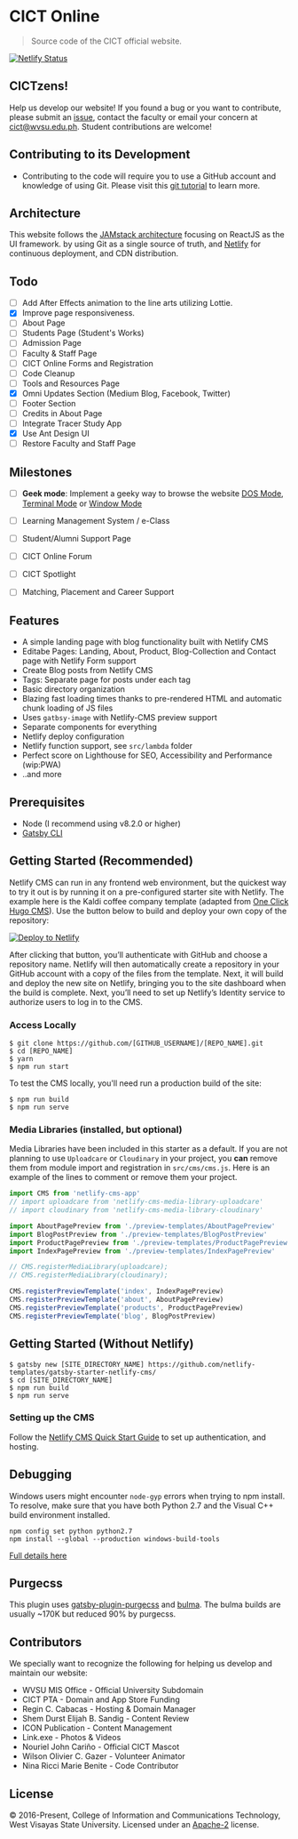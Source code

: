 # CICT Online
> Source code of the CICT official website.

[![Netlify Status](https://api.netlify.com/api/v1/badges/b654c94e-08a6-4b79-b443-7837581b1d8d/deploy-status)](https://app.netlify.com/sites/gatsby-starter-netlify-cms-ci/deploys)

## CICTzens!
Help us develop our website! If you found a bug or you want to contribute, please submit an [issue](https://help.github.com/articles/creating-an-issue/), contact the faculty or email your concern at [cict@wvsu.edu.ph](cict@wvsu.edu.ph). Student contributions are welcome!

## Contributing to its Development
* Contributing to the code will require you to use a GitHub account and knowledge of using Git. Please visit this [git tutorial](https://try.github.io/levels/1/challenges/1) to learn more.

## Architecture
This website follows the [JAMstack architecture](https://jamstack.org) focusing on ReactJS as the UI framework. by using Git as a single source of truth, and [Netlify](https://www.netlify.com) for continuous deployment, and CDN distribution.

## Todo
- [ ] Add After Effects animation to the line arts utilizing Lottie.
- [x] Improve page responsiveness.
- [ ] About Page
- [ ] Students Page (Student's Works)
- [ ] Admission Page
- [ ] Faculty & Staff Page
- [ ] CICT Online Forms and Registration
- [ ] Code Cleanup
- [ ] Tools and Resources Page
- [x] Omni Updates Section (Medium Blog, Facebook, Twitter)
- [ ] Footer Section
- [ ] Credits in About Page
- [ ] Integrate Tracer Study App
- [x] Use Ant Design UI
- [ ] Restore Faculty and Staff Page

## Milestones
- [ ] **Geek mode**: Implement a geeky way to browse the website [DOS Mode](http://kristopolous.github.io/BOOTSTRA.386/), [Terminal Mode](http://kristopolous.github.io/BOOTSTRA.386/) or [Window Mode](http://www.marianopascual.me/index.html#)
- [ ] Learning Management System / e-Class 
- [ ] Student/Alumni Support Page
- [ ] CICT Online Forum
- [ ] CICT Spotlight
- [ ] Matching, Placement and Career Support


## Features ##

- A simple landing page with blog functionality built with Netlify CMS
- Editabe Pages: Landing, About, Product, Blog-Collection and Contact page with Netlify Form support
- Create Blog posts from Netlify CMS
- Tags: Separate page for posts under each tag
- Basic directory organization
- Blazing fast loading times thanks to pre-rendered HTML and automatic chunk loading of JS files
- Uses `gatbsy-image` with Netlify-CMS preview support
- Separate components for everything
- Netlify deploy configuration
- Netlify function support, see `src/lambda` folder
- Perfect score on Lighthouse for SEO, Accessibility and Performance (wip:PWA)
- ..and more

## Prerequisites

- Node (I recommend using v8.2.0 or higher)
- [Gatsby CLI](https://www.gatsbyjs.org/docs/)

## Getting Started (Recommended)

Netlify CMS can run in any frontend web environment, but the quickest way to try it out is by running it on a pre-configured starter site with Netlify. The example here is the Kaldi coffee company template (adapted from [One Click Hugo CMS](https://github.com/netlify-templates/one-click-hugo-cms)). Use the button below to build and deploy your own copy of the repository:

<a href="https://app.netlify.com/start/deploy?repository=https://github.com/netlify-templates/gatsby-starter-netlify-cms&amp;stack=cms"><img src="https://www.netlify.com/img/deploy/button.svg" alt="Deploy to Netlify"></a>

After clicking that button, you’ll authenticate with GitHub and choose a repository name. Netlify will then automatically create a repository in your GitHub account with a copy of the files from the template. Next, it will build and deploy the new site on Netlify, bringing you to the site dashboard when the build is complete. Next, you’ll need to set up Netlify’s Identity service to authorize users to log in to the CMS.

### Access Locally
```
$ git clone https://github.com/[GITHUB_USERNAME]/[REPO_NAME].git
$ cd [REPO_NAME]
$ yarn
$ npm run start
```
To test the CMS locally, you'll need run a production build of the site:
```
$ npm run build
$ npm run serve
```

### Media Libraries (installed, but optional)

Media Libraries have been included in this starter as a default. If you are not planning to use `Uploadcare` or `Cloudinary` in your project, you **can** remove them from module import and registration in `src/cms/cms.js`. Here is an example of the lines to comment or remove them your project.
```javascript
import CMS from 'netlify-cms-app'
// import uploadcare from 'netlify-cms-media-library-uploadcare'
// import cloudinary from 'netlify-cms-media-library-cloudinary'

import AboutPagePreview from './preview-templates/AboutPagePreview'
import BlogPostPreview from './preview-templates/BlogPostPreview'
import ProductPagePreview from './preview-templates/ProductPagePreview'
import IndexPagePreview from './preview-templates/IndexPagePreview'

// CMS.registerMediaLibrary(uploadcare);
// CMS.registerMediaLibrary(cloudinary);

CMS.registerPreviewTemplate('index', IndexPagePreview)
CMS.registerPreviewTemplate('about', AboutPagePreview)
CMS.registerPreviewTemplate('products', ProductPagePreview)
CMS.registerPreviewTemplate('blog', BlogPostPreview)

```

## Getting Started (Without Netlify)
```
$ gatsby new [SITE_DIRECTORY_NAME] https://github.com/netlify-templates/gatsby-starter-netlify-cms/
$ cd [SITE_DIRECTORY_NAME]
$ npm run build
$ npm run serve
```

### Setting up the CMS
Follow the [Netlify CMS Quick Start Guide](https://www.netlifycms.org/docs/quick-start/#authentication) to set up authentication, and hosting.

## Debugging
Windows users might encounter ```node-gyp``` errors when trying to npm install.
To resolve, make sure that you have both Python 2.7 and the Visual C++ build environment installed.
```
npm config set python python2.7
npm install --global --production windows-build-tools
```

[Full details here](https://www.npmjs.com/package/node-gyp 'NPM node-gyp page')

## Purgecss
This plugin uses [gatsby-plugin-purgecss](https://www.gatsbyjs.org/packages/gatsby-plugin-purgecss/) and [bulma](https://bulma.io/). The bulma builds are usually ~170K but reduced 90% by purgecss.

## Contributors
We specially want to recognize the following for helping us develop and maintain our website:
* WVSU MIS Office - Official University Subdomain
* CICT PTA - Domain and App Store Funding
* Regin C. Cabacas - Hosting & Domain Manager
* Shem Durst Elijah B. Sandig - Content Review
* ICON Publication - Content Management
* Link.exe - Photos & Videos
* Nouriel John Cariño - Official CICT Mascot
* Wilson Olivier C. Gazer - Volunteer Animator
* Nina Ricci Marie Benite - Code Contributor

## License
&copy; 2016-Present, College of Information and Communications Technology, West Visayas State University. Licensed under an [Apache-2](https://github.com/wvsu-cict-code/cict-online/blob/master/LICENSE) license.

